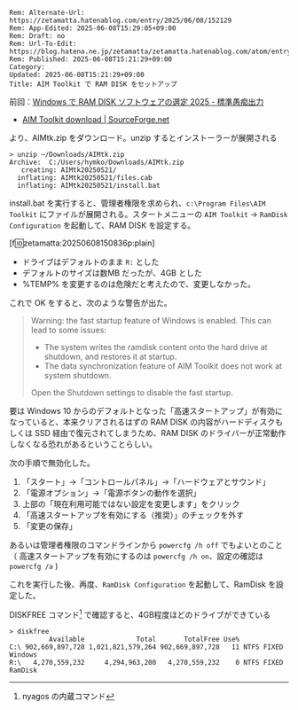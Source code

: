 ```header
Rem: Alternate-Url: https://zetamatta.hatenablog.com/entry/2025/06/08/152129
Rem: App-Edited: 2025-06-08T15:29:05+09:00
Rem: Draft: no
Rem: Url-To-Edit: https://blog.hatena.ne.jp/zetamatta/zetamatta.hatenablog.com/atom/entry/6802418398466232817
Rem: Published: 2025-06-08T15:21:29+09:00
Category:
Updated: 2025-06-08T15:21:29+09:00
Title: AIM Toolkit で RAM DISK をセットアップ
```
前回：[Windows で RAM DISK ソフトウェアの選定 2025 - 標準愚痴出力](https://zetamatta.hatenablog.com/entry/2025/06/08/142601)

- [AIM Toolkit download | SourceForge.net](https://sourceforge.net/projects/aim-toolkit/)

より、AIMtk.zip をダウンロード。unzip するとインストーラーが展開される

```
> unzip ~/Downloads/AIMtk.zip
Archive:  C:/Users/hymko/Downloads/AIMtk.zip
   creating: AIMtk20250521/
  inflating: AIMtk20250521/files.cab
  inflating: AIMtk20250521/install.bat
```

install.bat を実行すると、管理者権限を求められ、`c:\Program Files\AIM Toolkit` にファイルが展開される。スタートメニューの `AIM Toolkit` → `RamDisk Configuration` を起動して、RAM DISK を設定する。

[f:id:zetamatta:20250608150836p:plain]

- ドライブはデフォルトのまま `R:` とした
- デフォルトのサイズは数MB だったが、4GB とした
- %TEMP% を変更するのは危険だと考えたので、変更しなかった。

これで OK をすると、次のような警告が出た。

> Warning: the fast startup feature of Windows is enabled. This can lead to some issues:
>
> - The system writes the ramdisk content onto the hard drive at shutdown, and restores it at startup.
> -  The data synchronization feature of AIM Toolkit does not work at system shutdown.
>
> Open the Shutdown settings to disable the fast startup.

要は Windows 10 からのデフォルトとなった「高速スタートアップ」が有効になっていると、本来クリアされるはずの RAM DISK の内容がハードディスクもしくは SSD 経由で復元されてしまうため、RAM DISK のドライバーが正常動作しなくなる恐れがあるということらしい。

次の手順で無効化した。

1. 「スタート」→「コントロールパネル」→「ハードウェアとサウンド」
2. 「電源オプション」→「電源ボタンの動作を選択」
3. 上部の「現在利用可能ではない設定を変更します」をクリック
4. 「高速スタートアップを有効にする（推奨）」のチェックを外す
5. 「変更の保存」

あるいは管理者権限のコマンドラインから `powercfg /h off` でもよいとのこと（ 高速スタートアップを有効にするのは `powercfg /h on`、設定の確認は `powercfg /a` )

これを実行した後、再度、`RamDisk Configuration` を起動して、RamDisk を設定した。

DISKFREE コマンド[^3] で確認すると、4GB程度ほどのドライブができている

```
> diskfree
          Available             Total       TotalFree Use%
C:\ 902,669,897,728 1,021,821,579,264 902,669,897,728   11 NTFS FIXED Windows
R:\   4,270,559,232     4,294,963,200   4,270,559,232    0 NTFS FIXED RamDisk
```

[^3]: nyagos の内蔵コマンド
